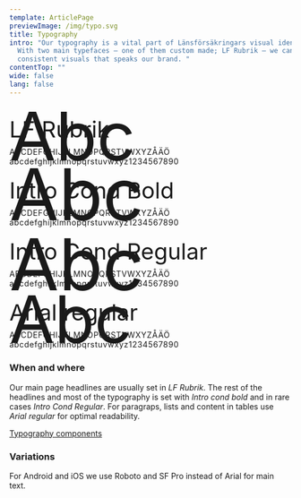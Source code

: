 ```yaml
---
template: ArticlePage
previewImage: /img/typo.svg
title: Typography
intro: "Our typography is a vital part of Länsförsäkringars visual identity.
  With two main typefaces – one of them custom made; LF Rubrik – we can create
  consistent visuals that speaks our brand. "
contentTop: ""
wide: false
lang: false
---
```


<LfuiWrapper script="">

<div class="container bb-2">
  <div class="row pt-5 pb-2 text-center text-md-left">
    <div class="col-md-5">
     <div class="font-serif text-primary" style="font-size: 7.5rem; line-height: 1rem; position: relative; top: 3rem;">Abc</div>
    </div>
    <div class="col-md-7">
      <div class="font-serif text-primary" style="font-size: 2.5rem; line-height: 3.5rem;">LF Rubrik</div>
      <p class="font-serif text-primary" style="letter-spacing: 0.05em; margin: 0.2rem 0 0;">ABCDEFGHIJKLMNOPQRSTVWXYZÅÄÖ<br/>abcdefghijklmnopqrstuvwxyz1234567890</p>
    </div>
  </div>
</div>
<div class="container bb-2 pb-2">
  <div class="row pt-5 pb-1 text-center text-md-left">
    <div class="col-md-5">
     <div class="font-sans-serif text-primary font-weight-bold"  style="font-size: 8rem; line-height: 1rem; position: relative; top: 2.7rem;">Abc</div>
    </div>
    <div class="col-md-7">
      <div class="font-sans-serif text-primary font-weight-bold" style="font-size: 2.5rem; line-height: 3.5rem;">Intro Cond Bold</div>
      <p class="font-sans-serif text-primary font-weight-bold" style="letter-spacing: 0.05em; margin: 0.2rem 0 0;">ABCDEFGHIJKLMNOPQRSTVWXYZÅÄÖ<br/>abcdefghijklmnopqrstuvwxyz1234567890</p>
    </div>
  </div>
</div>
<div class="container bb-2 pb-2">
  <div class="row pt-5 pb-1 text-center text-md-left">
    <div class="col-md-5">
     <div class="font-sans-serif text-primary"  style="font-size: 8rem; line-height: 1rem; position: relative; top: 3.7rem;">Abc</div>
    </div>
    <div class="col-md-7">
      <div class="font-sans-serif text-primary" style="font-size: 2.5rem; line-height: 3.5rem;">Intro Cond Regular</div>
      <p class="font-sans-serif text-primary" style="letter-spacing: 0.05em; margin: 0.2rem 0 0;">ABCDEFGHIJKLMNOPQRSTVWXYZÅÄÖ<br/>abcdefghijklmnopqrstuvwxyz1234567890</p>
    </div>
  </div>
</div>
<div class="container bb-2 pb-2">
  <div class="row pt-5 pb-1 text-center text-md-left">
    <div class="col-md-5">
     <div class="font-base "  style="font-size: 7.3rem; line-height: 1rem; position: relative; top: 3rem;">Abc</div>
    </div>
    <div class="col-md-7">
      <div class="font-base" style="font-size: 2.5rem; line-height: 3.5rem;">Arial regular</div>
      <p class="font-base" style="letter-spacing: 0.05em; margin: 0.2rem 0 0;">ABCDEFGHIJKLMNOPQRSTVWXYZÅÄÖ<br/>abcdefghijklmnopqrstuvwxyz1234567890</p>
    </div>
  </div>
</div>
</LfuiWrapper>

### When and where

Our main page headlines are usually set in _LF Rubrik_. The rest of the headlines and most of the typography is set with _Intro cond bold_ and in rare cases _Intro Cond Regular_. For paragraps, lists and content in tables use _Arial regular_ for optimal readability.

[Typography components](/components/web/text)

### Variations

For Android and iOS we use Roboto and SF Pro instead of Arial for main text.

